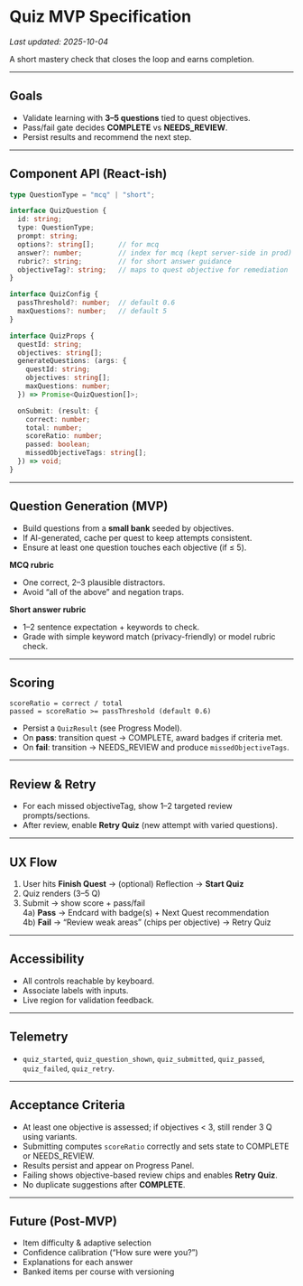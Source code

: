 # Quiz MVP Specification

_Last updated: 2025-10-04_

A short mastery check that closes the loop and earns completion.

---

## Goals

- Validate learning with **3–5 questions** tied to quest objectives.
- Pass/fail gate decides **COMPLETE** vs **NEEDS_REVIEW**.
- Persist results and recommend the next step.

---

## Component API (React-ish)

```ts
type QuestionType = "mcq" | "short";

interface QuizQuestion {
  id: string;
  type: QuestionType;
  prompt: string;
  options?: string[];      // for mcq
  answer?: number;         // index for mcq (kept server-side in prod)
  rubric?: string;         // for short answer guidance
  objectiveTag?: string;   // maps to quest objective for remediation
}

interface QuizConfig {
  passThreshold?: number;  // default 0.6
  maxQuestions?: number;   // default 5
}

interface QuizProps {
  questId: string;
  objectives: string[];
  generateQuestions: (args: {
    questId: string;
    objectives: string[];
    maxQuestions: number;
  }) => Promise<QuizQuestion[]>;

  onSubmit: (result: {
    correct: number;
    total: number;
    scoreRatio: number;
    passed: boolean;
    missedObjectiveTags: string[];
  }) => void;
}
```

---

## Question Generation (MVP)

- Build questions from a **small bank** seeded by objectives.
- If AI-generated, cache per quest to keep attempts consistent.
- Ensure at least one question touches each objective (if ≤ 5).

**MCQ rubric**
- One correct, 2–3 plausible distractors.
- Avoid “all of the above” and negation traps.

**Short answer rubric**
- 1–2 sentence expectation + keywords to check.
- Grade with simple keyword match (privacy-friendly) or model rubric check.

---

## Scoring

```
scoreRatio = correct / total
passed = scoreRatio >= passThreshold (default 0.6)
```

- Persist a `QuizResult` (see Progress Model).
- On **pass**: transition quest → COMPLETE, award badges if criteria met.
- On **fail**: transition → NEEDS_REVIEW and produce `missedObjectiveTags`.

---

## Review & Retry

- For each missed objectiveTag, show 1–2 targeted review prompts/sections.
- After review, enable **Retry Quiz** (new attempt with varied questions).

---

## UX Flow

1) User hits **Finish Quest** → (optional) Reflection → **Start Quiz**  
2) Quiz renders (3–5 Q)  
3) Submit → show score + pass/fail  
4a) **Pass** → Endcard with badge(s) + Next Quest recommendation  
4b) **Fail** → “Review weak areas” (chips per objective) → Retry Quiz

---

## Accessibility

- All controls reachable by keyboard.
- Associate labels with inputs.
- Live region for validation feedback.

---

## Telemetry

- `quiz_started`, `quiz_question_shown`, `quiz_submitted`, `quiz_passed`, `quiz_failed`, `quiz_retry`.

---

## Acceptance Criteria

- At least one objective is assessed; if objectives < 3, still render 3 Q using variants.
- Submitting computes `scoreRatio` correctly and sets state to COMPLETE or NEEDS_REVIEW.
- Results persist and appear on Progress Panel.
- Failing shows objective-based review chips and enables **Retry Quiz**.
- No duplicate suggestions after **COMPLETE**.

---

## Future (Post-MVP)

- Item difficulty & adaptive selection
- Confidence calibration (“How sure were you?”)
- Explanations for each answer
- Banked items per course with versioning
